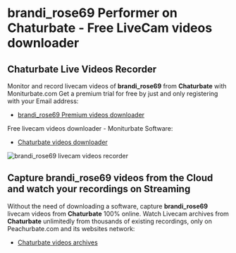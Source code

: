 # brandi_rose69 Performer on Chaturbate - Free LiveCam videos downloader

## Chaturbate Live Videos Recorder

Monitor and record livecam videos of **brandi_rose69** from **Chaturbate** with Moniturbate.com
Get a premium trial for free by just and only registering with your Email address:
* [brandi_rose69 Premium videos downloader](https://moniturbate.com/request-demo-licence-key.html)

Free livecam videos downloader - Moniturbate Software:
* [Chaturbate videos downloader](https://moniturbate.com/moniturbate-download-software.html)

![brandi_rose69 livecam videos recorder](https://peachurnet.com/templates/moniturbate-software.png)


## Capture brandi_rose69 videos from the Cloud and watch your recordings on Streaming

Without the need of downloading a software, capture **brandi_rose69** livecam videos from **Chaturbate** 100% online.
Watch Livecam archives from **Chaturbate** unlimitedly from thousands of existing recordings, only on Peachurbate.com and its websites network:
* [Chaturbate videos archives](https://peachurnet.com/)